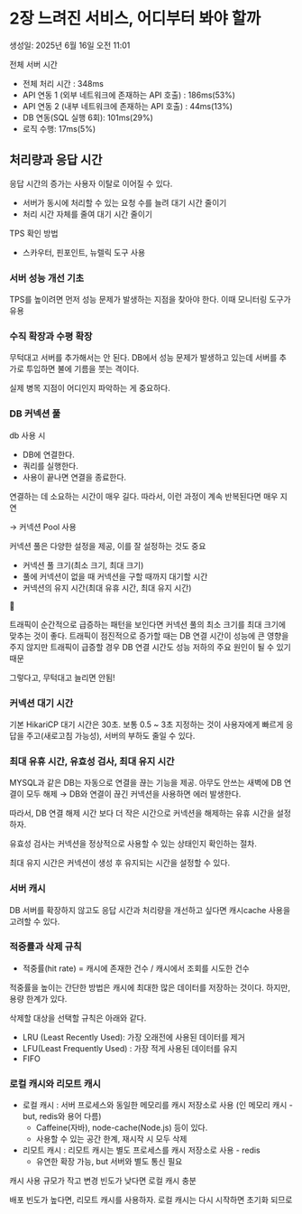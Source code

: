 # 2장 느려진 서비스, 어디부터 봐야 할까

생성일: 2025년 6월 16일 오전 11:01

전체 서버 시간

- 전체 처리 시간 : 348ms
- API 연동 1 (외부 네트워크에 존재하는 API 호출) : 186ms(53%)
- API 연동 2 (내부 네트워크에 존재하는 API 호출) : 44ms(13%)
- DB 연동(SQL 실행 6회): 101ms(29%)
- 로직 수행: 17ms(5%)

## 처리량과 응답 시간

응답 시간의 증가는 사용자 이탈로 이어질 수 있다. 

- 서버가 동시에 처리할 수 있는 요청 수를 늘려 대기 시간 줄이기
- 처리 시간 자체를 줄여 대기 시간 줄이기

TPS 확인 방법

- 스카우터, 핀포인트, 뉴렐릭 도구 사용

### 서버 성능 개선 기초

TPS를 높이려면 먼저 성능 문제가 발생하는 지점을 찾아야 한다. 이때 모니터링 도구가 유용

### 수직 확장과 수평 확장

무턱대고 서버를 추가해서는 안 된다. DB에서 성능 문제가 발생하고 있는데 서버를 추가로 투입하면 불에 기름을 붓는 격이다.

실제 병목 지점이 어디인지 파악하는 게 중요하다.

### DB 커넥션 풀

db 사용 시

- DB에 연결한다.
- 쿼리를 실행한다.
- 사용이 끝나면 연결을 종료한다.

연결하는 데 소요하는 시간이 매우 길다. 따라서, 이런 과정이 계속 반복된다면 매우 지연 

→ 커넥션 Pool 사용

커넥션 풀은 다양한 설정을 제공, 이를 잘 설정하는 것도 중요

- 커넥션 풀 크기(최소 크기, 최대 크기)
- 풀에 커넥션이 없을 때 커넥션을 구할 때까지 대기할 시간
- 커넥션의 유지 시간(최대 유휴 시간, 최대 유지 시간)

<aside>
📝

트래픽이 순간적으로 급증하는 패턴을 보인다면 커넥션 풀의 최소 크기를 최대 크기에 맞추는 것이 좋다. 트래픽이 점진적으로 증가할 때는 DB 연결 시간이 성능에 큰 영향을 주지 않지만 트래픽이 급증할 경우 DB 연결 시간도 성능 저하의 주요 원인이 될 수 있기 때문

</aside>

그렇다고, 무턱대고 늘리면 안됨!

### 커넥션 대기 시간

기본 HikariCP 대기 시간은 30초. 보통 0.5 ~ 3초 지정하는 것이 사용자에게 빠르게 응답을 주고(새로고침 가능성), 서버의 부하도 줄일 수 있다.

### 최대 유휴 시간, 유효성 검사, 최대 유지 시간

MYSQL과 같은 DB는 자동으로 연결을 끊는 기능을 제공. 아무도 안쓰는 새벽에 DB 연결이 모두 해제 → DB와 연결이 끊긴 커넥션을 사용하면 에러 발생한다. 

따라서, DB 연결 해제 시간 보다 더 작은 시간으로 커넥션을 해제하는 유휴 시간을 설정하자.

유효성 검사는 커넥션을 정상적으로 사용할 수 있는 상태인지 확인하는 절차.

최대 유지 시간은 커넥션이 생성 후 유지되는 시간을 설정할 수 있다.

### 서버 캐시

DB 서버를 확장하지 않고도 응답 시간과 처리량을 개선하고 싶다면 캐시cache 사용을 고려할 수 있다.

### 적중률과 삭제 규칙

- 적중률(hit rate) = 캐시에 존재한 건수 / 캐시에서 조회를 시도한 건수

적중률을 높이는 간단한 방법은 캐시에 최대한 많은 데이터를 저장하는 것이다. 하지만, 용량 한계가 있다.

삭제할 대상을 선택할 규칙은 아래와 같다.

- LRU (Least Recently Used): 가장 오래전에 사용된 데이터를 제거
- LFU(Least Frequently Used) : 가장 적게 사용된 데이터를 유지
- FIFO

### 로컬 캐시와 리모트 캐시

- 로컬 캐시 : 서버 프로세스와 동일한 메모리를 캐시 저장소로 사용 (인 메모리 캐시 - but, redis와 용어 다름)
    - Caffeine(자바), node-cache(Node.js) 등이 있다.
    - 사용할 수 있는 공간 한계, 재시작 시 모두 삭제
- 리모트 캐시 : 리모트 캐시는 별도 프로세스를 캐시 저장소로 사용 - redis
    - 유연한 확장 가능, but 서버와 별도 통신 필요

캐시 사용 규모가 작고 변경 빈도가 낮다면 로컬 캐시 충분

배포 빈도가 높다면, 리모트 캐시를 사용하자. 로컬 캐시는 다시 시작하면 초기화 되므로
